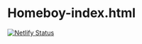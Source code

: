 # Homeboy-index.html
[![Netlify Status](https://api.netlify.com/api/v1/badges/9d1e7edd-0dc5-4da6-bf2a-2c63de2e7d04/deploy-status)](https://app.netlify.com/sites/homeboycardealers/deploys)

